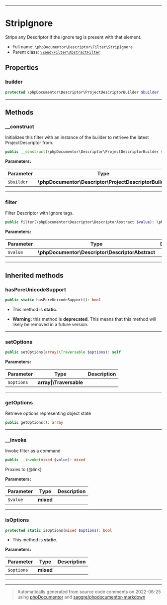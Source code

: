 ***

# StripIgnore

Strips any Descriptor if the ignore tag is present with that element.



* Full name: `\phpDocumentor\Descriptor\Filter\StripIgnore`
* Parent class: [`\Zend\Filter\AbstractFilter`](../../../Zend/Filter/AbstractFilter.md)



## Properties


### builder



```php
protected \phpDocumentor\Descriptor\ProjectDescriptorBuilder $builder
```






***

## Methods


### __construct

Initializes this filter with an instance of the builder to retrieve the latest ProjectDescriptor from.

```php
public __construct(\phpDocumentor\Descriptor\ProjectDescriptorBuilder $builder): mixed
```








**Parameters:**

| Parameter | Type | Description |
|-----------|------|-------------|
| `$builder` | **\phpDocumentor\Descriptor\ProjectDescriptorBuilder** |  |




***

### filter

Filter Descriptor with ignore tags.

```php
public filter(\phpDocumentor\Descriptor\DescriptorAbstract $value): \phpDocumentor\Descriptor\DescriptorAbstract|null
```








**Parameters:**

| Parameter | Type | Description |
|-----------|------|-------------|
| `$value` | **\phpDocumentor\Descriptor\DescriptorAbstract** |  |




***


## Inherited methods


### hasPcreUnicodeSupport



```php
public static hasPcreUnicodeSupport(): bool
```



* This method is **static**.


* **Warning:** this method is **deprecated**. This means that this method will likely be removed in a future version.






***

### setOptions



```php
public setOptions(array|\Traversable $options): self
```








**Parameters:**

| Parameter | Type | Description |
|-----------|------|-------------|
| `$options` | **array&#124;\Traversable** |  |




***

### getOptions

Retrieve options representing object state

```php
public getOptions(): array
```











***

### __invoke

Invoke filter as a command

```php
public __invoke(mixed $value): mixed
```

Proxies to {@link}






**Parameters:**

| Parameter | Type | Description |
|-----------|------|-------------|
| `$value` | **mixed** |  |




***

### isOptions



```php
protected static isOptions(mixed $options): bool
```



* This method is **static**.




**Parameters:**

| Parameter | Type | Description |
|-----------|------|-------------|
| `$options` | **mixed** |  |




***


***
> Automatically generated from source code comments on 2022-06-25 using [phpDocumentor](http://www.phpdoc.org/) and [saggre/phpdocumentor-markdown](https://github.com/Saggre/phpDocumentor-markdown)
